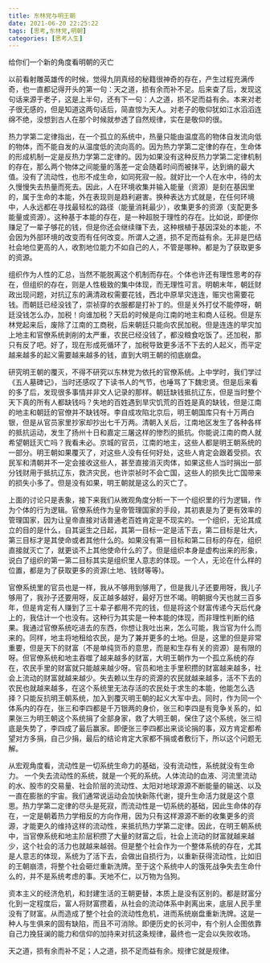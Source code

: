 ```yaml
---
title: 东林党与明王朝
date: 2021-06-20 22:25:22
tags: [思考,东林党,明朝]
categories: [思考人生]
---
```


给你们一个新的角度看明朝的灭亡<!-- more --> 

以前看射雕英雄传的时候，觉得九阴真经的秘籍很神奇的存在，产生过程充满传奇，也一直都记得开头的第一句：天之道，损有余而补不足。后来查了后，发现这句话来源于老子，这是上半句，还有下一句：人之道，损不足而益有余。本来对老子很无感的，但是知道这两句话后，简直惊为天人。对老子的敬仰犹如江水滔滔连绵不绝，没想到古人在那个时候就参透了自然规律，实在是敬仰的很。

热力学第二定律指出，在一个孤立的系统中，热量只能由温度高的物体自发流向低的物体，而不能自发的从温度低的流向高的。因为热力学第二定律的存在，生命体的形成机制一定是反热力学第二定律的。因为如果没有这种反热力学第二定律机制的存在，那么两个物体之间能量的落差一定会随着时间而被抹平，达到熵的最大值。没有了流动性，也形不成生命，如同死寂一般。就好比一个人在水中，待的太久慢慢失去热量而死去。因此，人在环境收集并输入能量（资源）是刻在基因里的，属于生命的本能，外在表现则是趋利避害。换种表达方式就是，在任何环境中，人永远都在寻找最轻松的路径（能量消耗最少），收集更多的资源（支配更多能量或资源）。这种基于本能的存在，是一种超脱于理性的存在。比如说，即便你赚足了一辈子够花的钱，但是你还会继续赚下去，这种根植于基因深处的本能，不会因为外部环境的改变而有任何改变。所谓人之道，损不足而益有余。无非是巴结社会地位更高的人，收割地位能力不如自己的人，不管是哪种。都是为了获取更多的资源。

组织作为人性的汇总，当然不能脱离这个机制而存在。个体也许还有理性思考的存在，但组织的存在，则是人性极致的集中体现，而无理性可言。明朝末年，朝廷财政出现问题，对抗辽东的满清政权需要花钱，西北中原旱灾连连，赈灾也需要花钱。而朝廷已经没钱了，崇祯穿的衣服都是打补丁的。但是关外打仗不能停呀，朝廷没钱怎么办，加税！向谁加税？天启的时候是向江南的地主和商人征税。但是东林党起来后，废除了江南的工商税，后来朝廷只能向农民加税。但是连连的旱灾加上地主和官僚系统剥削的太严重，农民已经没钱了，都没粮食吃饭了。还加税，那只有反了吧。好了，现在形成死循环了，加税导致更多活不下去的人起义，而平定越来越多的起义需要越来越多的钱，直到大明王朝的彻底崩盘。

研究明王朝的覆灭，不得不研究以东林党为依托的官僚系统。上中学时，我们学过《五人墓碑记》，当时还感叹了下读书人的气节，也唾骂了下魏忠贤。但是后来看的多了后，发现很多事情并非文人记录的那样。朝廷缺钱抵抗辽东，但是当时整个天下真的所有人都缺钱吗？失地的百姓遇到旱灾饥荒的百姓是真的缺钱，但是江南的地主和朝廷的官僚并不缺钱呀。李自成攻陷北京后，明王朝国库只有十万两白银，但是从官员家里抄家却抄出七千万两。清朝入关后，江南地区发生了各种各样的抵抗运动，发生了扬州十日和嘉定三屠这样的惨烈的抵抗。你能说江南的商人就希望朝廷灭亡吗？我看未必。京城的官员，江南的地主，这些人都是明王朝系统的一部分。明王朝如果覆灭了，对这些人没有任何好处，这些人肯定会跟着受损。农民军和清朝并不一定会接收这些人，甚至直接消灭肉体，如果这些人当时捐出一部分钱财用于抵抗辽东，救济灾民，也许崇祯时不会亡国，这些人的损失比亡国带来的损失小多了。但是没有如果，明王朝就是这么的灭亡了。

上面的讨论只是表象，接下来我们从微观角度分析一下一个组织里的行为逻辑，作为个体的行为逻辑。官僚系统作为皇帝管理国家的手段，其初衷是为了更有效率的管理国家，因为让皇帝直接对话普通老百姓肯定是不现实的。一个组织，无论其成立的目的是什么，自其诞生之日起，其第一目标一定是活下去，第二目标是壮大，第三目标才是其使命或者其他什么的。如果没有第一目标和第二目标的存在，组织直接就灭亡了，就更谈不上其他使命什么的了。但是组织本身是虚构出来的形象，说白了组织的第一第二目标其实是组织里人意志的体现。一个人，无论在什么样的位置，都是为了获取更多的资源(土地、钱财等等)。

官僚系统里的官员也是一样，我从不够用到够用了，但是我儿子还要用呀，我儿子够用了，我孙子还要用呀，反正越多越好，最好万世不竭。明朝据今天也就三百多年，但是肯定有人赚到了三十辈子都用不完的钱，但是将这个财富传递今天后代身上的，我估计一个也没有。这种行为其实是一种本能的体现，而非理性判断的结果。我通过官僚系统吃进去的东西，你想让我吐出来，怎么可能，我当官为什么而来的。同样，地主将地租给农民，是为了兼并更多的土地。但是，这里的但是非常重要，但是天下的财富（不是单纯货币的意思，而是和生存有关的资源）是有限的呀。但官僚系统和地主吞噬了越来越多的财富，大明王朝作为一个孤立系统的存在，农民手里的财富就只能越来越少呀。官员和地主手里积攒的财富越来越多，社会上流动的财富就越来越少。失去赖以生存的资源的农民就越来越多，活不下去的农民也就越来越多，在这个系统里无法存活的农民处于求生的本能，他能怎么选择？只能反抗明王朝系统，加入到覆灭明王朝的起义大军中去。同时，作为同一个体系内的存在，张三和李四都是千万银两的身价，张三和李四是有竞争关系的，如果张三为明王朝这个系统捐了全部身家，救了大明王朝，保住了这个系统，张三彻底是失势了，李四成了最后赢家。即便张三李四都出来谈论捐的事，双方肯定都希望对方多捐，自己少捐，最后的结论肯定大家都不捐或者敷衍下，所以这个问题无解。

从宏观角度看，流动性是一切系统生命力的基础，没有流动性，系统就没有生命力。 一个失去流动性的系统，就是一个死的系统。人体流动的血液、河流里流动的水、股市的交易量、社会阶层的流动性、太阳对地球源源不断能量的输送、以及一直在膨胀的宇宙。我们通常说运动会加快新陈代谢，提升生命活力就是这个意思。热力学第二定律的尽头是死寂，而流动性是一切系统的基础，因此生命体的存在，一定是朝着热力学相反的方向作用，因为只有这样源源不断的收集更多的资源，才能更久的维持这样的流动性，来抵抗热力学第二定律。因此，在明王朝系统中，当官僚系统和地主阶层积攒了大量的财富之后，社会上流动的财富就越来越少，这个社会的活力也就越来越弱。但是整个社会作为一个整体系统的存在，尤其是人意志的体现，系统为了活下去，会做出自损行为，以重新获得流动性，比如旧的王朝崩溃，将整个社会砸烂重新洗牌。至于这个系统中人的饿死战争失去生命什么的，并不是系统考虑的事。天地不仁，以万物为刍狗。

资本主义的经济危机，和封建生活的王朝更替，本质上是没有区别的。都是财富分化到一定程度后，富人将财富攒着，从社会的流动体系中剥离出来，底层人民手里没有了财富。从而造成了整个社会的流动性危机，进而系统崩盘重新洗牌。这是一种人与生俱来的固有缺陷，而且不可消除。即便历史的长河中，有个别人企图依靠自己力挽狂澜的能力和信仰的加持来对抗这条规律，最终也一定会以失败收场。

天之道，损有余而补不足；人之道，损不足而益有余。规律它就是规律。